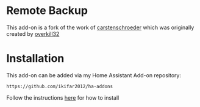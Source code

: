# Remote Backup
This add-on is a fork of the work of [carstenschroeder] which was originally created by [overkill32]
# Installation
This add-on can be added via my Home Assistant Add-on repository:
```
https://github.com/ikifar2012/ha-addons
```

Follow the instructions [here] for how to install

[overkill32]: https://github.com/overkill32/hassio-remote-backup
[carstenschroeder]: https://github.com/carstenschroeder/hassio-addons
[here]: https://www.home-assistant.io/hassio/installing_third_party_addons/